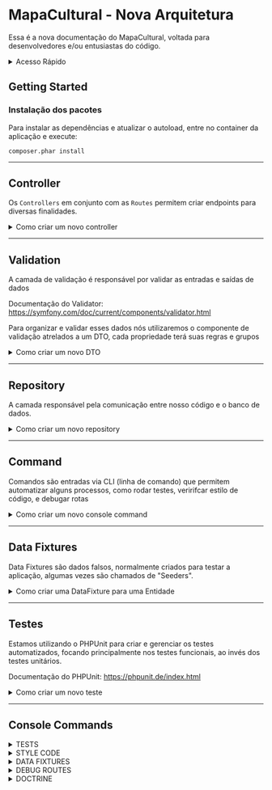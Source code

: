 # MapaCultural - Nova Arquitetura

Essa é a nova documentação do MapaCultural, voltada para desenvolvedores e/ou entusiastas do código.

<details>
    <summary>Acesso Rápido</summary>
    
[Instalação dos Pacotes](#Instalação)<br>
[Controller](#API)<br>
[Repository](#Repository)<br>
[Command](#Command)<br>
[Data Fixtures](#Data-Fixtures)<br>
[Testes](#Testes)<br>
[Console](#console-commands)<br>

</details>

## Getting Started

### Instalação dos pacotes

Para instalar as dependências e atualizar o autoload, entre no container da aplicação e execute:
```shell
composer.phar install
```

--- 

## Controller

Os `Controllers` em conjunto com as `Routes` permitem criar endpoints para diversas finalidades.

<details>
<summary>Como criar um novo controller</summary>

#### 1 - Controller
Crie uma nova classe em `/app/Controller/Api/`, por exemplo, `EventApiController.php`:

```php
<?php

declare(strict_types=1);

namespace App\Controller\Api;

class EventApiController
{
    
}
```

#### 2 - Método/Action
Crie seu(s) método(s) com a lógica de resposta.

> Para gerar respostas em json, estamos utilizando a implementação da `JsonResponse` fornecida pelo pacote do Symfony:

```php
<?php

declare(strict_types=1);

namespace App\Controller\Api;

use Symfony\Component\HttpFoundation\JsonResponse;

class EventApiController
{
    public function getList(): JsonResponse
    {
        $events = [
            ['id' => 1, 'name' => 'Palestra'],
            ['id' => 2, 'name' => 'Curso'],
        ];   
    
        return new JsonResponse($events);
    }
}
```

#### 3 - Rotas

Acesse o arquivo `/app/routes/api.php` e adicione sua rota, informando o `path`, o verbo HTTP, e apontando pro seu controller e método

```php
use App\Controller\Api\EventApiController;
use Symfony\Component\HttpFoundation\Request;

$routes = [
    //... other routes
    '/api/v2/events' => [
        Request::METHOD_GET => [EventApiController::class, 'getList']
    ],
];
```

Se preferir pode criar um arquivo no diretório `/app/routes/api/` e isolar suas novas rotas nesse arquivo, basta fazer isso:

```php
// /app/routes/api/event.php

use App\Controller\Api\EventApiController;
use Symfony\Component\HttpFoundation\Request;

return [
    '/api/v2/events' => [
        Request::METHOD_GET => [EventApiController::class, 'getList'],
        Request::METHOD_POST => [EventApiController::class, 'create'],
    ],
];
```

Esse seu novo arquivo será reconhecimento automagicamente dentro da aplicação.

#### 4 - Pronto

Feito isso, seu endpoint deverá estar disponivel em:
<http://localhost/api/v2/events>

E deve estar retornando algo como:
```json
[
  {
    "id": 1,
    "name": "Palestra"
  },
  {
    "id": 2,
    "name": "Curso"
  }
]
```

</details>

---

## Validation
A camada de validação é responsável por validar as entradas e saídas de dados

Documentação do Validator: <https://symfony.com/doc/current/components/validator.html>

Para organizar e validar esses dados nós utilizaremos o componente de validação atrelados a um DTO, cada propriedade terá suas regras e grupos

<details>
<summary>Como criar um novo DTO</summary>

#### 1 - Data Transfer Object (DTO)
Crie uma nova classe em `/app/DTO/`, por exemplo, `SealDTO.php`:

```php
<?php

declare(strict_types=1);

namespace App\DTO;

final class SealDTO
{
    ...   
}
```

#### 2 - Propriedades
Para cada propriedade do DTO, descreva as regras de validação e os grupos

> [Lista completa](https://symfony.com/doc/current/reference/constraints.html) de regras do componente
```php
<?php

declare(strict_types=1);

namespace App\DTO;

use Symfony\Component\Validator\Constraints\NotBlank;
use Symfony\Component\Validator\Constraints\Sequentially;
use Symfony\Component\Validator\Constraints\Type;

final class SealDTO
{
    #[Sequentially([new NotBlank(), new Type('string')], groups: ['post'])]
    #[Type('string', groups: ['patch'])]
    public mixed $name;

    [...]   
}
```

#### 3 - Validando

Como mostrado no código acima a propriedade tem uma regra de validação e um grupo, esse grupo é importante para discernir o contexto de quais regras devem ser utilizadas
> Por exemplo, no código acima temos uma regra em especial para o post, a propriedade _name_ é requerida.

Agora como esse DTO será usado para validar algo?!

Após a requisição ser enviada, o corpo será transformado de array para SealDTO, então iremos passar o objeto e o grupo para o validator, caso tenha alguma violação ela será retornada

```php
[...]

$seal = $this->serializer->denormalize($data, SealDto::class);

$validation = Validation::createValidatorBuilder()->enableAttributeMapping()->getValidator();

$violations = $validation->validate($seal, groups: ['patch']);

if (0 < count($violations)) {
    throw new ValidatorException(violations: $violations);
}

[...] 
```
> O código acima normalmente estará no _Controller_ ou _Request_

O objeto dessa validação é validar dados e não regra de négocio

</details>

---

## Repository

A camada responsável pela comunicação entre nosso código e o banco de dados.

<details>
<summary>Como criar um novo repository</summary>

Siga o passo a passo a seguir:

#### Passo 1 - Crie sua classe no `/app/src/Repository` e extenda a classe abstrata `AbstractRepository`

```php
<?php

declare(strict_types=1);

namespace App\Repository;

class MyRepository extends AbstractRepository
{
}
```

#### Passo 2 - Defina a Entity principal que esse repositório irá gerenciar

```php

use Doctrine\Persistence\ObjectRepository;
use App\Entity\MyEntity;
...

private ObjectRepository $repository;

public function __construct()
{
    parent::__construct();
    
    $this->repository = $this->entityManager->getRepository(MyEntity::class);
}
```

caso a sua entidade não esteja mapeada nessa parte da aplicação (V8), você precisará de um `entityManager` diferente, observer a seguir:

```php
use Doctrine\Persistence\ObjectRepository;
use MapasCulturais\Entities\MyEntity;
...

private ObjectRepository $repository;

public function __construct()
{
    parent::__construct();
    
    $this->repository = $this->mapaCulturalEntityManager->getRepository(MyEntity::class);
}
```
</details>

---

## Command
Comandos são entradas via CLI (linha de comando) que permitem automatizar alguns processos, como rodar testes, veririfcar estilo de código, e debugar rotas

<details>
<summary>Como criar um novo console command</summary>

#### Passo 1 - Criar uma nova classe em `app/src/Command/`:

```php
<?php

namespace App\Command;

use Symfony\Component\Console\Command\Command;
use Symfony\Component\Console\Input\InputInterface;
use Symfony\Component\Console\Output\OutputInterface;

class MyCommand extends Command
{
    protected static string $defaultName = 'app:my-command';
    
    protected function execute(InputInterface $input, OutputInterface $output): int
    {
        $output->writeln('Hello World!');
        
        return Command::SUCCESS;  
    }
} 
```

#### Passo 2 - Testar seu comando no CLI

Entre no container da aplicação PHP e execute isso

```shell
php app/bin/console app:my-command
```

Você deverá ver na tela o texto `Hello World!`

#### Passo 3 - Documentação do pacote
Para criar e gerenciar os nosso commands estamos utilizando o pacote `symfony/console`, para ver sua documentação acesse:

> Saiba mais em <https://symfony.com/doc/current/console.html>

Para ver outros console commands da aplicação acesse a seção [Console Commands](#console-commands)

</details>

---

## Data Fixtures
Data Fixtures são dados falsos, normalmente criados para testar a aplicação, algumas vezes são chamados de "Seeders".

<details>
<summary>Como criar uma DataFixture para uma Entidade</summary>

#### Passo 1 - Criar uma nova classe em `app/src/DataFixtures/`:

```php
<?php

namespace App\DataFixtures;

use Doctrine\Persistence\ObjectManager;
use MapasCulturais\Entities\Agent;

class AgentFixtures extends Fixture
{
    public function load(ObjectManager $manager): void
    {
        $agent = new Agent();
        $agent->name = 'Agente Teste da Silva';
        
        $manager->persist($agent);
        $manager->flush();
    }
} 
```

#### Passo 2 - Executar sua fixture no CLI

Entre no container da aplicação PHP e execute isso

```shell
php app/bin/console app:fixtures
```

Pronto, você deverá ter um novo Agente criado de acordo com a sua Fixture.

> Saiba mais sobre DataFixtures em <https://www.doctrine-project.org/projects/doctrine-data-fixtures/en/1.7/index.html>

</details>

---

## Testes
Estamos utilizando o PHPUnit para criar e gerenciar os testes automatizados, focando principalmente nos testes funcionais, ao invés dos testes unitários.

Documentação do PHPUnit: <https://phpunit.de/index.html>

<details>
<summary>Como criar um novo teste</summary>

### Criar um novo teste
Para criar um no cenário de teste funcional, basta adicionar sua nova classe no diretório `/app/tests/functional/`, com o seguinte código:

```php
<?php

namespace App\Tests;

class MeuTest extends AbstractTestCase
{
    
}
```

Adicione dentro da classe os cenários que você precisa garantir que funcionem, caso precise imprimir algo na tela para "debugar", utilize o método `dump()` fornecido pela classe `AbstractTestCase`:

```php
public function testIfOneIsOne(): void
{
    $list = ['Mar', 'Minino'];
    
    $this->dump($list); // equivalente ao print_r
    
    $this->assertEquals(
        'MarMinino',
        implode('', $list)
    );
}
```

Para executar os testes veja a seção <a href="#console-commands">Console Commands</a>
</details>

---

## Console Commands


<details>
<summary>TESTS</summary>

### Testes Automatizados
Para executar os testes, entre no container da aplicação e execute o seguinte comando:

```shell
php app/bin/console tests:backend {path}
```

O `path` é opcional, o padrão é "app/tests"
</details>

<details>
<summary>STYLE CODE</summary>

### Style Code
Para executar o PHP-CS-FIXER basta entrar no container da aplicação e executar

```shwll
php app/bin/console app:code-style
```
</details>

<details>
<summary>DATA FIXTURES</summary>

### Fixtures

:memo: Fixtures são dados falsos com a finalidade de testes.

#### Configuração do ambiente

Antes de executar os fixtures, é necessário criar um arquivo `.env` dentro da pasta app (/app/.env). Este arquivo deve conter a configuração de ambiente necessária. Um arquivo de exemplo chamado `.env.example` foi fornecido para facilitar esse processo.

1. Copie o arquivo `.env.example` para `.env`:

    ```sh
    cp .env.example .env
    ```

2. Abra o arquivo `.env` e configure as variáveis de ambiente. Para fins de desenvolvimento, você pode definir a variável `APP_ENV` como `local`:

    ```sh
    APP_ENV=local
    ```


#### Executando os Fixtures


Para executar o conjunto de fixtures basta entrar no container da aplicação e executar
```
php app/bin/console app:fixtures
```
> **Observação:**
> Se o arquivo `.env` não for encontrado, você verá a seguinte mensagem de erro:
>
> ```sh
> Please create a .env file in the root directory (/app/.env)
> ```
</details>

<details>
<summary>DEBUG ROUTES</summary>

### Debug router
Para listas as routas basta entrar no container da aplicação e executar
```
php app/bin/console debug:router
```

> Podemos usar as flags --show-actions e --show-controllers
</details>

<details>
<summary>DOCTRINE</summary>

### Doctrine
Para listas todos os comandos disponiveis para gerenciamento do banco de dados através do doctrine basta entrar no container da aplicação e executar
```
php app/bin/doctrine
```

</details>

